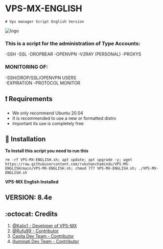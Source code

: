 # VPS-MX-ENGLISH

```
# Vps manager Script English Version
```
![logo](https://raw.githubusercontent.com/rukshanchamindu/VPS-MX-ENGLISH/main/Files/VPS-MX-ENGLISH.gif)


### This is a script for the administration of Type Accounts:
  -SSH
  -SSL
  -DROPBEAR
  -OPENVPN
  -V2RAY (PERSONAL)
  -PROXYS


### MONITORING OF: 
  -SSH/DROP/SSL/OPENVPN USERS  
  -EXPIRATION 
  -PROTOCOL MONITOR
  
  
## :heavy_exclamation_mark: Requirements

  * We only recommend Ubuntu 20.04
  * It is recommended to use a new or formatted distro
  * Important its use is completely free


## :book: Installation

**To Install this script you need to run this**

```
rm -rf VPS-MX-ENGLISH.sh; apt update; apt upgrade -y; wget https://raw.githubusercontent.com/rukshanchamindu/VPS-MX-ENGLISH/main/VPS-MX-ENGLISH.sh; chmod 777 VPS-MX-ENGLISH.sh; ./VPS-MX-ENGLISH.sh
```

**VPS-MX English Installed**


## VERSION: 8.4e


## :octocat: Credits

1. [@Kalix1 - Developer of VPS-MX](https://github.com/VPS-MX)
2. [@Rufu99 - Contributor](https://github.com/rudi9999)
3. [Casita Dev Team - Contributor](https://github.com/lacasitamx)
4. [illuminati Dev Team - Contributor](https://github.com//AAAAAEXQOSyIpN2JZ0ehUQ)
